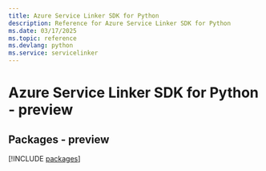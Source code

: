 ```yaml
---
title: Azure Service Linker SDK for Python
description: Reference for Azure Service Linker SDK for Python
ms.date: 03/17/2025
ms.topic: reference
ms.devlang: python
ms.service: servicelinker
---
```

# Azure Service Linker SDK for Python - preview
## Packages - preview
[!INCLUDE [packages](service-linker-index.md)]